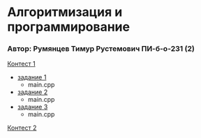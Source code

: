 # Алгоритмизация и программирование  
### Автор: Румянцев Тимур Рустемович ПИ-б-о-231 (2)

[Контест 1](https://contest.yandex.ru/contest/52142/problems/)

  - [задание 1]()
    - main.cpp
  - [задание 2]()
    - main.cpp 
  - [задание 3]()
    - main.cpp 

[Контест 2](https://contest.yandex.ru/contest/52676/problems/)


